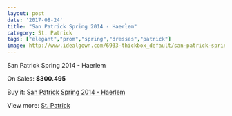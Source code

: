 ```yaml
---
layout: post
date: '2017-08-24'
title: "San Patrick Spring 2014 - Haerlem"
category: St. Patrick
tags: ["elegant","prom","spring","dresses","patrick"]
image: http://www.idealgown.com/6933-thickbox_default/san-patrick-spring-2014-haerlem.jpg
---
```

San Patrick Spring 2014 - Haerlem

On Sales: **$300.495**
<a href="https://www.idealgown.com/en/st-patrick/2964-san-patrick-spring-2014-haerlem.html"><amp-img layout="responsive" width="600" height="600" src="//www.idealgown.com/6933-thickbox_default/san-patrick-spring-2014-haerlem.jpg" alt="San Patrick Spring 2014 - Haerlem 0" /></a>
<a href="https://www.idealgown.com/en/st-patrick/2964-san-patrick-spring-2014-haerlem.html"><amp-img layout="responsive" width="600" height="600" src="//www.idealgown.com/6935-thickbox_default/san-patrick-spring-2014-haerlem.jpg" alt="San Patrick Spring 2014 - Haerlem 1" /></a>
<a href="https://www.idealgown.com/en/st-patrick/2964-san-patrick-spring-2014-haerlem.html"><amp-img layout="responsive" width="600" height="600" src="//www.idealgown.com/6934-thickbox_default/san-patrick-spring-2014-haerlem.jpg" alt="San Patrick Spring 2014 - Haerlem 2" /></a>

Buy it: [San Patrick Spring 2014 - Haerlem](https://www.idealgown.com/en/st-patrick/2964-san-patrick-spring-2014-haerlem.html "San Patrick Spring 2014 - Haerlem")

View more: [St. Patrick](https://www.idealgown.com/en/36-st-patrick "St. Patrick")